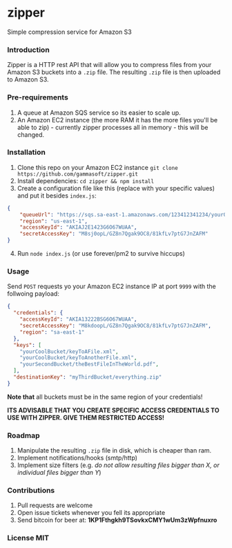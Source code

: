 # zipper

Simple compression service for Amazon S3

### Introduction

Zipper is a HTTP rest API that will allow you to compress files from your Amazon S3 buckets into a `.zip` file. The resulting `.zip` file is then uploaded to Amazon S3.

### Pre-requirements

1. A queue at Amazon SQS service so its easier to scale up.
2. An Amazon EC2 instance (the more RAM it has the more files you'll be able to zip) - currently zipper processes all in memory - this will be changed.

### Installation

1. Clone this repo on your Amazon EC2 instance `git clone https://github.com/gammasoft/zipper.git`
2. Install dependencies: `cd zipper && npm install`
3. Create a configuration file like this (replace with your specific values) and put it besides `index.js`:
```json
{
    "queueUrl": "https://sqs.sa-east-1.amazonaws.com/123412341234/yourQueueForZipper",
    "region": "us-east-1",
    "accessKeyId": "AKIAJ2E1423G6O67WUAA",
    "secretAccessKey": "M8sj0opL/GZ8n7Qgak9OC8/81kfLv7ptG7JnZAFM"
}
```
4. Run `node index.js` (or use forever/pm2 to survive hiccups)

### Usage

Send `POST` requests yo your Amazon EC2 instance IP at port `9999` with the follwoing payload:

```json
{
  "credentials": {
    "accessKeyId": "AKIA13222BSG6O67WUAA",
    "secretAccessKey": "M8kdoopL/GZ8n7Qgak9OC8/81kfLv7ptG7JnZAFM",
    "region": "sa-east-1"
  },
  "keys": [
    "yourCoolBucket/keyToAFile.xml",
    "yourCoolBucket/keyToAnotherFile.xml",
    "yourSecondBucket/theBestFileInTheWorld.pdf",
  ],
  "destinationKey": "myThirdBucket/everything.zip"
}
```

**Note that** all buckets must be in the same region of your credentials!

**ITS ADVISABLE THAT YOU CREATE SPECIFIC ACCESS CREDENTIALS TO USE WITH ZIPPER. GIVE THEM RESTRICTED ACCESS!**

### Roadmap

1. Manipulate the resulting `.zip` file in disk, which is cheaper than ram.
2. Implement notifications/hooks (smtp/http)
3. Implement size filters (e.g. *do not allow resulting files bigger than X, or individual files bigger than Y*)

### Contributions

1. Pull requests are welcome
2. Open issue tickets whenever you fell its appropriate
3. Send bitcoin for beer at: **1KP1Fthgkh9TSovkxCMY1wUm3zWpfnuxro**

### License MIT



